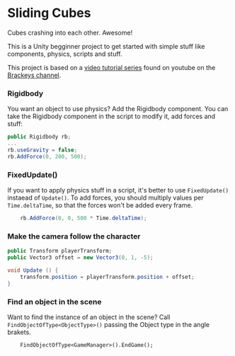 # Sliding Cubes
Cubes crashing into each other. Awesome!

This is a Unity begginner project to get started with simple stuff like components, physics, scripts and stuff.

This project is based on a [video tutorial series](https://www.youtube.com/playlist?list=PLPV2KyIb3jR5QFsefuO2RlAgWEz6EvVi6) found on youtube on the [Brackeys channel](https://www.youtube.com/channel/UCYbK_tjZ2OrIZFBvU6CCMiA).

### Rigidbody
You want an object to use physics? Add the Rigidbody component.
You can take the Rigidbody component in the script to modify it, add forces and stuff:
```c#
public Rigidbody rb;
...
rb.useGravity = false;
rb.AddForce(0, 200, 500);
```

### FixedUpdate()
If you want to apply physics stuff in a script, it's better to use `FixedUpdate()` instaead of `Update()`.
To add forces, you should multiply values per `Time.deltaTime`, so that the forces won't be added every frame.
```c#
    rb.AddForce(0, 0, 500 * Time.deltaTime);
```

### Make the camera follow the character
```c#
public Transform playerTransform;
public Vector3 offset = new Vector3(0, 1, -5);

void Update () {
    transform.position = playerTransform.position + offset;
}
```

### Find an object in the scene
Want to find the instance of an object in the scene? Call `FindObjectOfType<ObjectType>()` passing the Object type in the angle brakets.
```
    FindObjectOfType<GameManager>().EndGame();
```
